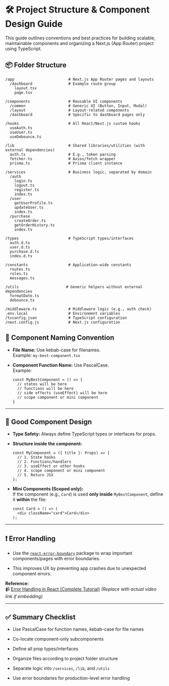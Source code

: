 
# 🛠️ Project Structure & Component Design Guide

This guide outlines conventions and best practices for building scalable, maintainable components and organizing a Next.js (App Router) project using TypeScript.


## 📦 Folder Structure

```
/app                        # Next.js App Router pages and layouts
  /dashboard                # Example route group
    layout.tsx
    page.tsx

/components                 # Reusable UI components
  /common                   # Generic UI (Button, Input, Modal)
  /layout                   # Layout-related components
  /dashboard                # Specific to dashboard pages only

/hooks                      # All React/Next.js custom hooks
  useAuth.ts
  useUser.ts
  useDebounce.ts

/lib                        # Shared libraries/utilities (with external dependencies)
  auth.ts                   # E.g., token parsing
  fetcher.ts                # Axios/fetch wrapper
  prisma.ts                 # Prisma client instance

/services                   # Business logic, separated by domain
  /auth
    login.ts
    logout.ts
    register.ts
    index.ts
  /user
    getUserProfile.ts
    updateUser.ts
    index.ts
  /purchase
    createOrder.ts
    getOrderHistory.ts
    index.ts

/types                      # TypeScript types/interfaces
  auth.d.ts
  user.d.ts
  purchase.d.ts
  index.d.ts

/constants                  # Application-wide constants
  routes.ts
  roles.ts
  messages.ts

/utils                     # Generic helpers without external dependencies
  formatDate.ts
  debounce.ts

/middleware.ts              # Middleware logic (e.g., auth check)
.env.local                  # Environment variables
/tsconfig.json              # TypeScript configuration
/next.config.js             # Next.js configuration

```



## 🧩 Component Naming Convention

-   **File Name:** Use kebab-case for filenames.  
    Example: `my-best-component.tsx`
    
-   **Component Function Name:** Use PascalCase.  
    Example:
    
    ```tsx
    const MyBestComponent = () => {
      // states will be here
      // functions will be here
      // side effects (useEffect) will be here
      // scope component or mini component
    }
    
    ```
    

----------

## 🧱 Good Component Design

-   **Type Safety:** Always define TypeScript types or interfaces for props.
    
-   **Structure inside the component:**
    
    ```tsx
    const MyComponent = ({ title }: Props) => {
      // 1. State hooks
      // 2. Functions/handlers
      // 3. useEffect or other hooks
      // 4. scope component or mini component
      // 5. Return JSX
    };
    
    ```
    
-   **Mini Components (Scoped only):**  
    If the component (e.g., `Card`) is used **only inside** `MyBestComponent`, define it **within** the file:
    
    ```tsx
    const Card = () => (
      <div className="card">Card</div>
    );
    
    ```
    

----------

## ❗ Error Handling

-   Use the [`react-error-boundary`](https://www.npmjs.com/package/react-error-boundary) package to wrap important components/pages with error boundaries.
    
-   This improves UX by preventing app crashes due to unexpected component errors.
    

**Reference:**  
📹 [Error Handling in React (Complete Tutorial)](https://www.youtube.com/watch?v=0E_3Y4t9hBs) _(Replace with actual video link if embedding)_

----------

## ✅ Summary Checklist

-   Use PascalCase for function names, kebab-case for file names
    
-   Co-locate component-only subcomponents
    
-   Define all prop types/interfaces
    
-   Organize files according to project folder structure
    
-   Separate logic into `/services`, `/lib`, and `/utils`
    
-   Use error boundaries for production-level error handling
 
